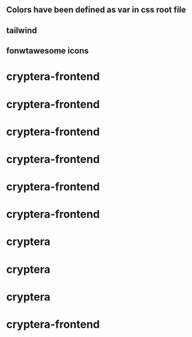 ## Colors have been defined as var in css root file
## tailwind 
##  fonwtawesome icons
# cryptera-frontend
# cryptera-frontend
# cryptera-frontend
# cryptera-frontend
# cryptera-frontend
# cryptera-frontend
# cryptera
# cryptera
# cryptera
# cryptera-frontend
